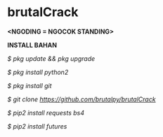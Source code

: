 # brutalCrack
**<NGODING = NGOCOK STANDING>**

  **INSTALL BAHAN**

*$ pkg update && pkg upgrade*

*$ pkg install python2*

*$ pkg install git*

*$ git clone https://github.com/brutalpy/brutalCrack*

*$ pip2 install requests bs4*

*$ pip2 install futures*


